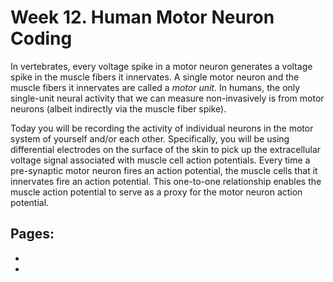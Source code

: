 # Week 12. Human Motor Neuron Coding

<!-- Creating novel movement-based music spaces using a Brain Computer Interface... on ***YOU***.  -->

In vertebrates, every voltage spike in a motor neuron generates a voltage spike in the muscle fibers it innervates. A single motor neuron and the muscle fibers it innervates are called a *motor unit*. In humans, the only single-unit neural activity that we can measure non-invasively is from motor neurons (albeit indirectly via the muscle fiber spike). 

Today you will be recording the activity of individual neurons in the motor system of yourself and/or each other. Specifically, you will be using differential electrodes on the surface of the skin to pick up the extracellular voltage signal associated with muscle cell action potentials. Every time a pre-synaptic motor neuron fires an action potential, the muscle cells that it innervates fire an action potential. This one-to-one relationship enables the muscle action potential to serve as a proxy for the motor neuron action potential. 

## Pages:

- [](../human-bci-music/Lab-Manual_human-bci-music.ipynb)
- [](../human-bci-music/Data-Explorer_EMG-basics.ipynb)
<!-- - [](../human-bci-music/Responses_human-bci-music.ipynb) -->
<!-- - [](../human-bci-music/Tutorial-Basis-Set.ipynb) -->
